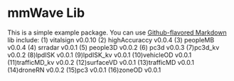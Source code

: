 # mmWave Lib

This is a simple example package. You can use
[Github-flavored Markdown](https://guides.github.com/features/mastering-markdown/)
lib include:
(1) vitalsign v0.0.10
(2) highAccuraccy v0.0.4
(3) peopleMB v0.0.4
(4) srradar v0.0.1
(5) people3D v0.0.2
(6) pc3d v0.0.3
(7)pc3d_kv v0.0.2
(8)lpdISK v0.0.1
(9)lpdISK_kv v0.0.1
(10)vehicleOD v0.0.1
(11)trafficMD_kv v0.0.2
(12)surfaceVD v0.0.1
(13)trafficMD v0.0.1
(14)droneRN v0.0.2
(15)pc3 v0.0.1
(16)zoneOD v0.0.1
